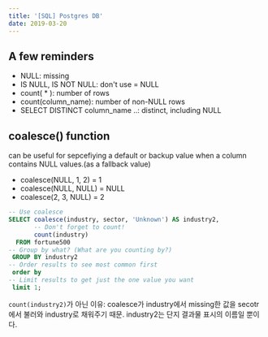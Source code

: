 ```yaml
---
title: '[SQL] Postgres DB'
date: 2019-03-20
---
```


## A few reminders

- NULL: missing
- IS NULL, IS NOT NULL: don't use = NULL
- count( * ): number of rows
- count(column_name): number of non-NULL rows
- SELECT DISTINCT column_name ..: distinct, including NULL

## coalesce() function

can be useful for sepcefiying a default or backup value when a column contains NULL values.(as a fallback value)

- coalesce(NULL, 1, 2) = 1
- coalesce(NULL, NULL) = NULL
- coalesce(2, 3, NULL) = 2

```SQL
-- Use coalesce
SELECT coalesce(industry, sector, 'Unknown') AS industry2,
       -- Don't forget to count!
       count(industry)
  FROM fortune500
-- Group by what? (What are you counting by?)
 GROUP BY industry2
-- Order results to see most common first
 order by
-- Limit results to get just the one value you want
 limit 1;
```

`count(industry2)`가 아닌 이유: coalesce가 industry에서 missing한 값을 secotr에서 불러와 industry로 채워주기 때문. industry2는 단지 결과물 표시의 이름일 뿐이다.
